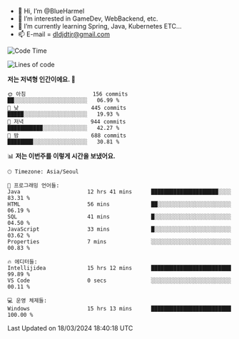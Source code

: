 - 👋 Hi, I’m @BlueHarmel
- 👀 I’m interested in GameDev, WebBackend, etc.
- 🌱 I’m currently learning Spring, Java, Kubernetes ETC...
- 📫 E-mail = dldjdtjr@gmail.com
  <!--START_SECTION:waka-->
![Code Time](http://img.shields.io/badge/Code%20Time-484%20hrs%2015%20mins-blue)

![Lines of code](https://img.shields.io/badge/%EC%A0%80%EB%8A%94%20%EC%97%AC%ED%83%9C%EA%B9%8C%EC%A7%80%20-39.8%20million%20%EC%A4%84%EC%9D%98%20%EC%BD%94%EB%93%9C%EB%A5%BC%20%EC%9E%91%EC%84%B1%ED%96%88%EC%96%B4%EC%9A%94.-blue)

**저는 저녁형 인간이에요. 🦉** 

```text
🌞 아침                     156 commits         ██░░░░░░░░░░░░░░░░░░░░░░░   06.99 % 
🌆 낮　                     445 commits         █████░░░░░░░░░░░░░░░░░░░░   19.93 % 
🌃 저녁                     944 commits         ███████████░░░░░░░░░░░░░░   42.27 % 
🌙 밤　                     688 commits         ████████░░░░░░░░░░░░░░░░░   30.81 % 
```


📊 **저는 이번주를 이렇게 시간을 보냈어요.** 

```text
🕑︎ Timezone: Asia/Seoul

💬 프로그래밍 언어들: 
Java                     12 hrs 41 mins      █████████████████████░░░░   83.31 % 
HTML                     56 mins             ██░░░░░░░░░░░░░░░░░░░░░░░   06.19 % 
SQL                      41 mins             █░░░░░░░░░░░░░░░░░░░░░░░░   04.50 % 
JavaScript               33 mins             █░░░░░░░░░░░░░░░░░░░░░░░░   03.62 % 
Properties               7 mins              ░░░░░░░░░░░░░░░░░░░░░░░░░   00.83 % 

🔥 에디터들: 
Intellijidea             15 hrs 12 mins      █████████████████████████   99.89 % 
VS Code                  0 secs              ░░░░░░░░░░░░░░░░░░░░░░░░░   00.11 % 

💻 운영 체제들: 
Windows                  15 hrs 13 mins      █████████████████████████   100.00 % 
```


 Last Updated on 18/03/2024 18:40:18 UTC
<!--END_SECTION:waka-->
<!---
BlueHarmel/BlueHarmel is a ✨ special ✨ repository because its `README.md` (this file) appears on your GitHub profile.
You can click the Preview link to take a look at your changes.
--->

